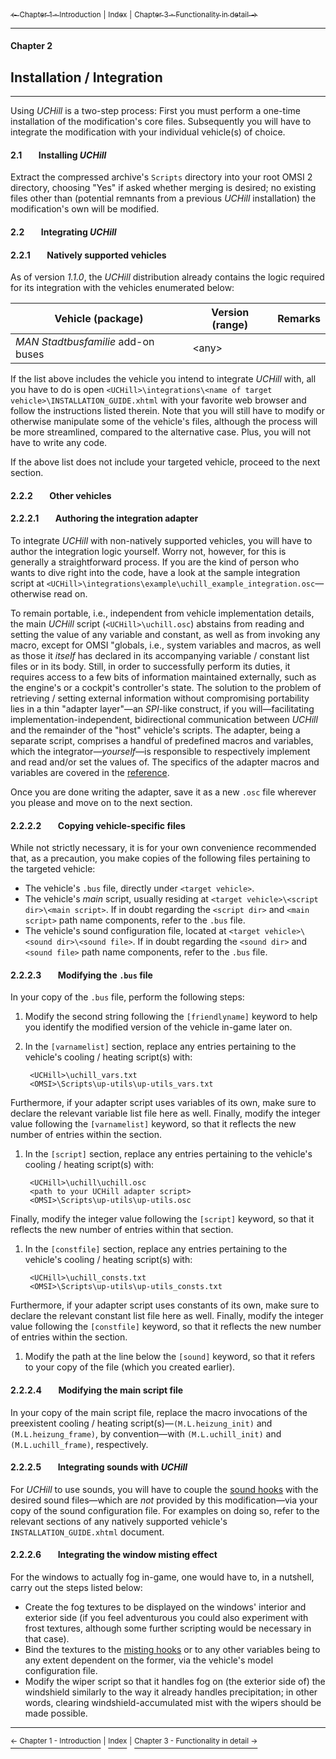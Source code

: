 [<sub>&#8592; Chapter 1 - Introduction</sub>](./1_introduction.md) <sub>|</sub> [<sub>Index</sub>](./0_index.md) <sub>|</sub> [<sub>Chapter 3 - Functionality in detail &#8594;</sub>](./3_functionality_details.md)
***
#### Chapter 2
## Installation / Integration
***
Using *UCHill* is a two-step process: First you must perform a one-time installation of the modification's core files. Subsequently you will have to integrate the modification with your individual vehicle(s) of choice.

#### 2.1&#160;&#160;&#160;&#160;&#160;&#160;&#160;&#160;Installing *UCHill*

Extract the compressed archive's `Scripts` directory into your root OMSI 2 directory, choosing "Yes" if asked whether merging is desired; no existing files other than (potential remnants from a previous *UCHill* installation) the modification's own will be modified.

#### 2.2&#160;&#160;&#160;&#160;&#160;&#160;&#160;&#160;Integrating *UCHill*

#### 2.2.1&#160;&#160;&#160;&#160;&#160;&#160;&#160;&#160;Natively supported vehicles

As of version *1.1.0*, the *UCHill* distribution already contains the logic required for its integration with the vehicles enumerated below:

Vehicle (package) | Version (range) | Remarks
------------------|-----------------|--------
*MAN Stadtbusfamilie* add-on buses | &#60;any&#62; | 

If the list above includes the vehicle you intend to integrate *UCHill* with, all you have to do is open `<UCHill>\integrations\<name of target vehicle>\INSTALLATION_GUIDE.xhtml` with your favorite web browser and follow the instructions listed therein. Note that you will still have to modify or otherwise manipulate some of the vehicle's files, although the process will be more streamlined, compared to the alternative case. Plus, you will not have to write any code.

If the above list does not include your targeted vehicle, proceed to the next section.

#### 2.2.2&#160;&#160;&#160;&#160;&#160;&#160;&#160;&#160;Other vehicles

#### 2.2.2.1&#160;&#160;&#160;&#160;&#160;&#160;&#160;&#160;Authoring the integration adapter

To integrate *UCHill* with non-natively supported vehicles, you will have to author the integration logic yourself. Worry not, however, for this is generally a straightforward process. If you are the kind of person who wants to dive right into the code, have a look at the sample integration script at `<UCHill>\integrations\example\uchill_example_integration.osc`—otherwise read on.

To remain portable, i.e., independent from vehicle implementation details, the main *UCHill* script (`<UCHill>\uchill.osc`) abstains from reading and setting the value of any variable and constant, as well as from invoking any macro, except for OMSI "globals, i.e., system variables and macros, as well as those it *itself* has declared in its accompanying variable / constant list files or in its body. Still, in order to successfully perform its duties, it requires access to a few bits of information maintained externally, such as the engine's or a cockpit's controller's state. The solution to the problem of retrieving / setting external information without compromising portability lies in a thin "adapter layer"—an *SPI*-like construct, if you will—facilitating implementation-independent, bidirectional communication between *UCHill* and the remainder of the "host" vehicle's scripts. The adapter, being a separate script, comprises a handful of predefined macros and variables, which the integrator—*yourself*—is responsible to respectively implement and read and/or set the values of. The specifics of the adapter macros and variables are covered in the [reference](./manual.md#technical-documentation--reference).

Once you are done writing the adapter, save it as a new `.osc` file wherever you please and move on to the next section.

#### 2.2.2.2&#160;&#160;&#160;&#160;&#160;&#160;&#160;&#160;Copying vehicle-specific files

While not strictly necessary, it is for your own convenience recommended that, as a precaution, you make copies of the following files pertaining to the targeted vehicle:
* The vehicle's `.bus` file, directly under `<target vehicle>`.
* The vehicle's *main* script, usually residing at `<target vehicle>\<script dir>\<main script>`. If in doubt regarding the `<script dir>` and `<main script>` path name components, refer to the `.bus` file.
* The vehicle's sound configuration file, located at `<target vehicle>\<sound dir>\<sound file>`. If in doubt regarding the `<sound dir>` and `<sound file>` path name components, refer to the `.bus` file.

#### 2.2.2.3&#160;&#160;&#160;&#160;&#160;&#160;&#160;&#160;Modifying the `.bus` file

In your copy of the `.bus` file, perform the following steps:

1. Modify the second string following the `[friendlyname]` keyword to help you identify the modified version of the vehicle in-game later on.
1. In the `[varnamelist]` section, replace any entries pertaining to the vehicle's cooling / heating script(s) with:

        <UCHill>\uchill_vars.txt
        <OMSI>\Scripts\up-utils\up-utils_vars.txt
Furthermore, if your adapter script uses variables of its own, make sure to declare the relevant variable list file here as well. Finally, modify the integer value following the `[varnamelist]` keyword, so that it reflects the new number of entries within the section.
1. In the `[script]` section, replace any entries pertaining to the vehicle's cooling / heating script(s) with:

        <UCHill>\uchill\uchill.osc
        <path to your UCHill adapter script>
        <OMSI>\Scripts\up-utils\up-utils.osc
Finally, modify the integer value following the `[script]` keyword, so that it reflects the new number of entries within that section.
1. In the `[constfile]` section, replace any entries pertaining to the vehicle's cooling / heating script(s) with:

        <UCHill>\uchill_consts.txt
        <OMSI>\Scripts\up-utils\up-utils_consts.txt
Furthermore, if your adapter script uses constants of its own, make sure to declare the relevant constant list file here as well. Finally, modify the integer value following the `[constfile]` keyword, so that it reflects the new number of entries within the section.
1. Modify the path at the line below the `[sound]` keyword, so that it refers to your copy of the file (which you created earlier).

#### 2.2.2.4&#160;&#160;&#160;&#160;&#160;&#160;&#160;&#160;Modifying the main script file

In your copy of the main script file, replace the macro invocations of the preexistent cooling / heating script(s)—`(M.L.heizung_init)` and `(M.L.heizung_frame)`, by convention—with `(M.L.uchill_init)` and `(M.L.uchill_frame)`, respectively.

#### 2.2.2.5&#160;&#160;&#160;&#160;&#160;&#160;&#160;&#160;Integrating sounds with *UCHill*

For *UCHill* to use sounds, you will have to couple the [sound hooks](./manual.md#variables-of-potential-interest) with the desired sound files—which are *not* provided by this modification—via your copy of the sound configuration file. For examples on doing so, refer to the relevant sections of any natively supported vehicle's `INSTALLATION_GUIDE.xhtml` document.

#### 2.2.2.6&#160;&#160;&#160;&#160;&#160;&#160;&#160;&#160;Integrating the window misting effect

For the windows to actually fog in-game, one would have to, in a nutshell, carry out the steps listed below:
* Create the fog textures to be displayed on the windows' interior and exterior side (if you feel adventurous you could also experiment with frost textures, although some further scripting would be necessary in that case).
* Bind the textures to the [misting hooks](./manual.md#variables-of-potential-interest) or to any other variables being to any extent dependent on the former, via the vehicle's model configuration file.
* Modify the wiper script so that it handles fog on (the exterior side of) the windshield similarly to the way it already handles precipitation; in other words, clearing windshield-accumulated mist with the wipers should be made possible.

***
[<sup>&#8592; Chapter 1 - Introduction</sup>](./1_introduction.md) <sup>|</sup> [<sup>Index</sup>](./0_index.md) <sup>|</sup> [<sup>Chapter 3 - Functionality in detail &#8594;</sup>](./3_functionality_details.md)
